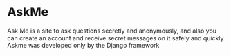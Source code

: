 # AskMe
Ask Me is a site to ask questions secretly and anonymously, 
and also you can create an account and receive secret messages on it safely and quickly
Askme was developed only by the Django framework
